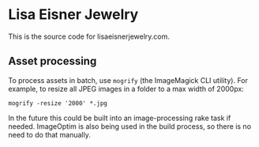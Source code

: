 # Lisa Eisner Jewelry

This is the source code for lisaeisnerjewelry.com.

## Asset processing

To process assets in batch, use `mogrify` (the ImageMagick CLI utility).
For example, to resize all JPEG images in a folder to a max width of 2000px:

```
mogrify -resize '2000' *.jpg
```

In the future this could be built into an image-processing rake task if needed.
ImageOptim is also being used in the build process, so there is no need to do
that manually.
